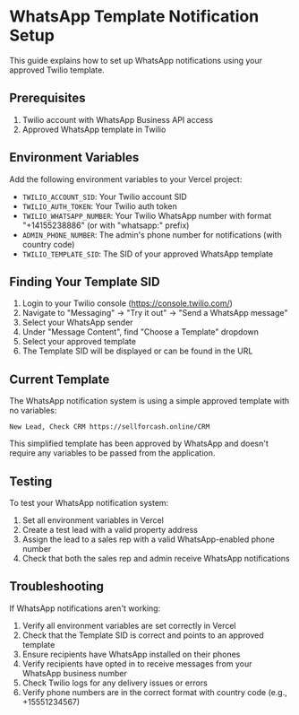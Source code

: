 # WhatsApp Template Notification Setup

This guide explains how to set up WhatsApp notifications using your approved Twilio template.

## Prerequisites

1. Twilio account with WhatsApp Business API access
2. Approved WhatsApp template in Twilio

## Environment Variables

Add the following environment variables to your Vercel project:

- `TWILIO_ACCOUNT_SID`: Your Twilio account SID
- `TWILIO_AUTH_TOKEN`: Your Twilio auth token
- `TWILIO_WHATSAPP_NUMBER`: Your Twilio WhatsApp number with format "+14155238886" (or with "whatsapp:" prefix)
- `ADMIN_PHONE_NUMBER`: The admin's phone number for notifications (with country code)
- `TWILIO_TEMPLATE_SID`: The SID of your approved WhatsApp template

## Finding Your Template SID

1. Login to your Twilio console (https://console.twilio.com/)
2. Navigate to "Messaging" → "Try it out" → "Send a WhatsApp message"
3. Select your WhatsApp sender
4. Under "Message Content", find "Choose a Template" dropdown
5. Select your approved template
6. The Template SID will be displayed or can be found in the URL

## Current Template

The WhatsApp notification system is using a simple approved template with no variables:

```
New Lead, Check CRM https://sellforcash.online/CRM
```

This simplified template has been approved by WhatsApp and doesn't require any variables to be passed from the application.

## Testing

To test your WhatsApp notification system:

1. Set all environment variables in Vercel
2. Create a test lead with a valid property address
3. Assign the lead to a sales rep with a valid WhatsApp-enabled phone number
4. Check that both the sales rep and admin receive WhatsApp notifications

## Troubleshooting

If WhatsApp notifications aren't working:

1. Verify all environment variables are set correctly in Vercel
2. Check that the Template SID is correct and points to an approved template
3. Ensure recipients have WhatsApp installed on their phones
4. Verify recipients have opted in to receive messages from your WhatsApp business number
5. Check Twilio logs for any delivery issues or errors
6. Verify phone numbers are in the correct format with country code (e.g., +15551234567)
